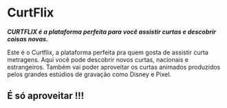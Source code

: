 # CurtFlix
***CURTFLIX é a plataforma perfeita para você assistir curtas e descobrir coisas novas.***

Este é o Curtflix, a plataforma perfeita pra quem gosta de assistir curta metragens. Aqui você pode descobrir novos curtas, nacionais e estrangeiros. Também vai poder aproveitar os curtas animados produzidos pelos grandes estúdios de gravação como Disney e Pixel. 

## É só aproveitar !!! 
